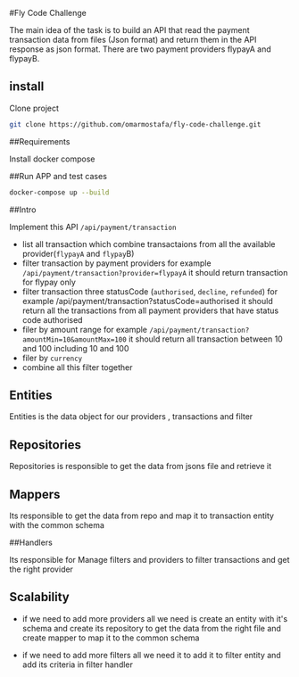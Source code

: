 
#Fly Code Challenge

The main idea of the task is to build an API that read the payment transaction data from files (Json format) and return them in the API response as json format. There are two payment providers flypayA and flypayB.

## install 
Clone project 

```bash
git clone https://github.com/omarmostafa/fly-code-challenge.git
``` 

##Requirements

Install docker compose 

 ##Run APP and test cases

 ```bash
docker-compose up --build
 ``` 
 
 ##Intro
 
 Implement this API `/api/payment/transaction `
 -  list all transaction which combine transactaions from all the available provider(`flypayA` and `flypay`B)
 -  filter transaction by payment providers for example `/api/payment/transaction?provider=flypayA` it should return transaction for flypay only
 -  filter transaction three statusCode (`authorised`, `decline`, `refunded`) for example /api/payment/transaction?statusCode=authorised it should return all the transactions from all payment providers that have status code authorised
 -  filer by amount range for example `/api/payment/transaction?amountMin=10&amountMax=100` it should return all transaction between 10 and 100 including 10 and 100
 -  filer by `currency` 
 -  combine all this filter together 

 
 ## Entities 
 
 Entities is the data object for our providers , transactions and filter
 
 ## Repositories 
 
 Repositories is responsible to get the data from jsons file and retrieve it 
 
 ## Mappers
 
 Its responsible to get the data from repo and map it to transaction entity with the common schema
 

##Handlers

Its responsible for Manage filters and providers to filter transactions and get the right provider

## Scalability
- if we need to add more providers all we need is create an entity with it's schema and create its repository to get the data from the right file and create mapper to map it to the common schema

- if we need to add more filters all we need it to add it to filter entity and add its criteria in filter handler